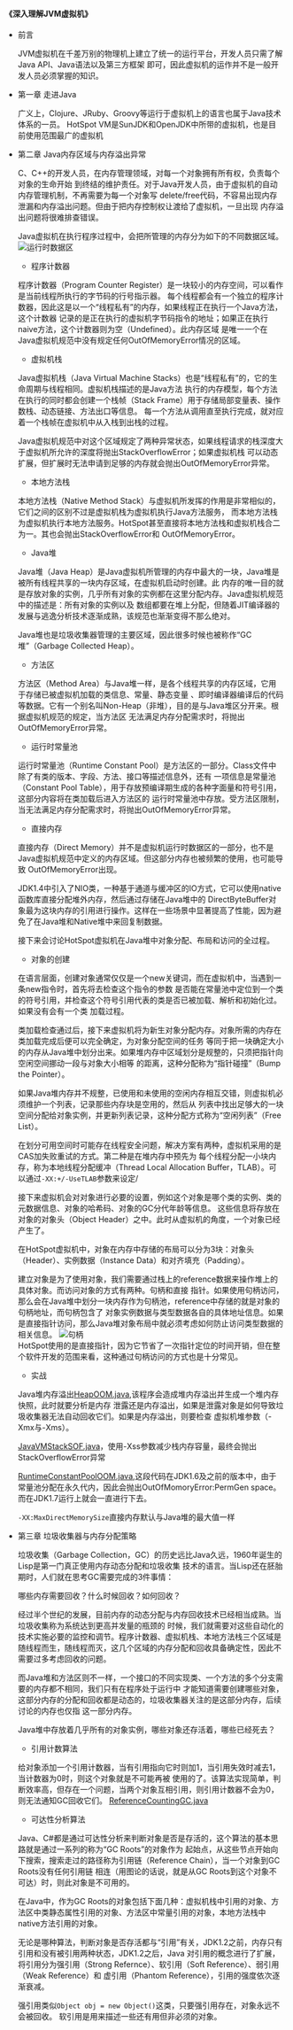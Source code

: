 #### 《深入理解JVM虚拟机》

- 前言 

    JVM虚拟机在千差万别的物理机上建立了统一的运行平台，开发人员只需了解Java API、Java语法以及第三方框架
    即可，因此虚拟机的运作并不是一般开发人员必须掌握的知识。
    
- 第一章 走进Java

    广义上，Clojure、JRuby、Groovy等运行于虚拟机上的语言也属于Java技术体系的一员。
    HotSpot VM是SunJDK和OpenJDK中所带的虚拟机，也是目前使用范围最广的虚拟机
    
- 第二章 Java内存区域与内存溢出异常

    C、C++的开发人员，在内存管理领域，对每一个对象拥有所有权，负责每个对象的生命开始
    到终结的维护责任。对于Java开发人员，由于虚拟机的自动内存管理机制，不再需要为每一个对象写
    delete/free代码，不容易出现内存泄漏和内存溢出问题。但由于把内存控制权让渡给了虚拟机，一旦出现
    内存溢出问题将很难排查错误。
    
    Java虚拟机在执行程序过程中，会把所管理的内存分为如下的不同数据区域。
    ![运行时数据区](images/rda.jpg "运行时数据区")
    - 程序计数器
    
    程序计数器（Program Counter Register）是一块较小的内存空间，可以看作是当前线程所执行的字节码的行号指示器。
    每个线程都会有一个独立的程序计数器，因此这是以一个“线程私有”的内存，如果线程正在执行一个Java方法，这个计数器
    记录的是正在执行的虚拟机字节码指令的地址；如果正在执行naive方法，这个计数器则为空（Undefined）。此内存区域
    是唯一一个在Java虚拟机规范中没有规定任何OutOfMemoryError情况的区域。
    
    - 虚拟机栈
    
    Java虚拟机栈（Java Virtual Machine Stacks）也是“线程私有”的，它的生命周期与线程相同。虚拟机栈描述的是Java方法
    执行的内存模型，每个方法在执行的同时都会创建一个栈帧（Stack Frame）用于存储局部变量表、操作数栈、动态链接、方法出口等信息。
    每一个方法从调用直至执行完成，就对应着一个栈帧在虚拟机中从入栈到出栈的过程。
    
    Java虚拟机规范中对这个区域规定了两种异常状态，如果线程请求的栈深度大于虚拟机所允许的深度将抛出StackOverflowError；如果虚拟机栈
    可以动态扩展，但扩展时无法申请到足够的内存就会抛出OutOfMemoryError异常。
    
    - 本地方法栈
    
    本地方法栈（Native Method Stack）与虚拟机所发挥的作用是非常相似的，它们之间的区别不过是虚拟机栈为虚拟机执行Java方法服务，
    而本地方法栈为虚拟机执行本地方法服务。HotSpot甚至直接将本地方法栈和虚拟机栈合二为一。其也会抛出StackOverflowError和
    OutOfMemoryError。
    
    - Java堆
    
    Java堆（Java Heap）是Java虚拟机所管理的内存中最大的一块，Java堆是被所有线程共享的一块内存区域，在虚拟机启动时创建。此
    内存的唯一目的就是存放对象的实例，几乎所有对象的实例都在这里分配内存。Java虚拟机规范中的描述是：所有对象的实例以及
    数组都要在堆上分配，但随着JIT编译器的发展与逃逸分析技术逐渐成熟，该规范也渐渐变得不那么绝对。
    
    Java堆也是垃圾收集器管理的主要区域，因此很多时候也被称作“GC堆”（Garbage Collected Heap）。
    
    - 方法区
    
    方法区（Method Area）与Java堆一样，是各个线程共享的内存区域，它用于存储已被虚拟机加载的类信息、常量、静态变量
    、即时编译器编译后的代码等数据。它有一个别名叫Non-Heap（非堆），目的是与Java堆区分开来。根据虚拟机规范的规定，当方法区
    无法满足内存分配需求时，将抛出OutOfMemoryError异常。
    
    - 运行时常量池
    
    运行时常量池（Runtime Constant Pool）是方法区的一部分。Class文件中除了有类的版本、字段、方法、接口等描述信息外，还有
    一项信息是常量池（Constant Pool Table），用于存放预编译期生成的各种字面量和符号引用，这部分内容将在类加载后进入方法区的
    运行时常量池中存放。受方法区限制，当无法满足内存分配需求时，将抛出OutOfMemoryError异常。
    
    - 直接内存
    
    直接内存（Direct Memory）并不是虚拟机运行时数据区的一部分，也不是Java虚拟机规范中定义的内存区域。但这部分内存也被频繁的使用，也可能导致
    OutOfMemoryError出现。
    
    JDK1.4中引入了NIO类，一种基于通道与缓冲区的IO方式，它可以使用native函数库直接分配堆外内存，然后通过存储在Java堆中的
    DirectByteBuffer对象最为这块内存的引用进行操作。这样在一些场景中显著提高了性能，因为避免了在Java堆和Native堆中来回复制数据。
    
    接下来会讨论HotSpot虚拟机在Java堆中对象分配、布局和访问的全过程。

    - 对象的创建
    
    在语言层面，创建对象通常仅仅是一个new关键词，而在虚拟机中，当遇到一条new指令时，首先将去检查这个指令的参数
    是否能在常量池中定位到一个类的符号引用，并检查这个符号引用代表的类是否已被加载、解析和初始化过。如果没有会有一个类
    加载过程。
    
    类加载检查通过后，接下来虚拟机将为新生对象分配内存。对象所需的内存在类加载完成后便可以完全确定，为对象分配空间的任务
    等同于把一块确定大小的内存从Java堆中划分出来。如果堆内存中区域划分是规整的，只须把指针向空闲空间挪动一段与对象大小相等
    的距离，这种分配称为“指针碰撞”（Bump the Pointer）。
    
    如果Java堆内存并不规整，已使用和未使用的空闲内存相互交错，则虚拟机必须维护一个列表，记录那些内存块是空用的，然后从
    列表中找出足够大的一块空间分配给对象实例，并更新列表记录，这种分配方式称为“空闲列表”（Free List）。
    
    在划分可用空间时可能存在线程安全问题，解决方案有两种，虚拟机采用的是CAS加失败重试的方式。第二种是在堆内存中预先为
    每个线程分配一小块内存，称为本地线程分配缓冲（Thread Local Allocation Buffer，TLAB）。可以通过`-XX:+/-UseTLAB`参数来设定/
    
    接下来虚拟机会对对象进行必要的设置，例如这个对象是哪个类的实例、类的元数据信息、对象的哈希码、对象的GC分代年龄等信息。
    这些信息将存放在对象的对象头（Object Header）之中。此时从虚拟机的角度，一个对象已经产生了。
    
    在HotSpot虚拟机中，对象在内存中存储的布局可以分为3块：对象头（Header）、实例数据（Instance Data）和对齐填充（Padding）。
    
    建立对象是为了使用对象，我们需要通过栈上的reference数据来操作堆上的具体对象。而访问对象的方式有两种。句柄和直接
    指针。如果使用句柄访问，那么会在Java堆中划分一块内存作为句柄池，reference中存储的就是对象的句柄地址，而句柄包含了
    对象实例数据与类型数据各自的具体地址信息。如果是直接指针访问，那么Java堆对象布局中就必须考虑如何防止访问类型数据的相关信息。
    ![句柄](images/handle.jpg "句柄")    
    HotSpot使用的是直接指针，因为它节省了一次指针定位的时间开销，但在整个软件开发的范围来看，这种通过句柄访问的方式也是十分常见。
    
    - 实战
    
    Java堆内存溢出[HeapOOM.java](demo/src/HeapOOM.java),该程序会造成堆内存溢出并生成一个堆内存快照，此时就要分析是内存
    泄露还是内存溢出，如果是泄露对象是如何导致垃圾收集器无法自动回收它们。如果是内存溢出，则要检查
    虚拟机堆参数（-Xmx与-Xms）。
    
    [JavaVMStackSOF.java](demo/src/JavaVMStackSOF.java)，使用-Xss参数减少栈内存容量，最终会抛出StackOverflowError异常
    
    [RuntimeConstantPoolOOM.java](demo/src/RuntimeConstantPoolOOM.java),这段代码在JDK1.6及之前的版本中，由于
    常量池分配在永久代内，因此会抛出OutOfMomoryError:PermGen space。而在JDK1.7运行上就会一直进行下去。
    
    `-XX:MaxDirectMemorySize`直接内存默认与Java堆的最大值一样
    
- 第三章 垃圾收集器与内存分配策略

    垃圾收集（Garbage Collection，GC）的历史远比Java久远，1960年诞生的Lisp是第一门真正使用内存动态分配和垃圾收集
    技术的语言。当Lisp还在胚胎期时，人们就在思考GC需要完成的3件事情：
    
    哪些内存需要回收？什么时候回收？如何回收？
    
    经过半个世纪的发展，目前内存的动态分配与内存回收技术已经相当成熟。当垃圾收集称为系统达到更高并发量的瓶颈的
    时候，我们就需要对这些自动化的技术实施必要的监控和调节。程序计数器、虚拟机栈、本地方法栈三个区域是
    随线程而生，随线程而灭，这几个区域的内存分配和回收具备确定性，因此不需要过多考虑回收的问题。
    
    而Java堆和方法区则不一样，一个接口的不同实现类、一个方法的多个分支需要的内存都不相同，我们只有在程序处于运行中
    才能知道需要创建哪些对象，这部分内存的分配和回收都是动态的，垃圾收集器关注的是这部分内存，后续讨论的内存也仅指
    这一部分内存。
    
    Java堆中存放着几乎所有的对象实例，哪些对象还存活着，哪些已经死去？
    - 引用计数算法
    
    给对象添加一个引用计数器，当有引用指向它时则加1，当引用失效时减去1，当计数器为0时，则这个对象就是不可能再被
    使用的了。该算法实现简单，判断效率高，但存在一个问题，当两个对象互相引用，则引用计数器不会为0，则无法通知GC回收它们。
    [ReferenceCountingGC.java](demo/src/ReferenceCountingGC.java)
    
    - 可达性分析算法
    
    Java、C#都是通过可达性分析来判断对象是否是存活的，这个算法的基本思路就是通过一系列的称为“GC Roots”的对象作为
    起始点，从这些节点开始向下搜索，搜索走过的路径称为引用链（Reference Chain），当一个对象到GC Roots没有任何引用链
    相连（用图论的话说，就是从GC Roots到这个对象不可达）时，则此对象是不可用的。
    
    在Java中，作为GC Roots的对象包括下面几种：虚拟机栈中引用的对象、方法区中类静态属性引用的对象、方法区中常量引用的对象，本地方法栈中
    native方法引用的对象。
    
    无论是哪种算法，判断对象是否存活都与“引用”有关，JDK1.2之前，内存只有引用和没有被引用两种状态，JDK1.2之后，Java
    对引用的概念进行了扩展，将引用分为强引用（Strong Refernce）、软引用（Soft Reference）、弱引用（Weak Reference）和
    虚引用（Phantom Reference），引用的强度依次逐渐衰减。
    
    强引用类似`Object obj = new Object()`这类，只要强引用存在，对象永远不会被回收。
    软引用是用来描述一些还有用但非必须的对象。
    
       